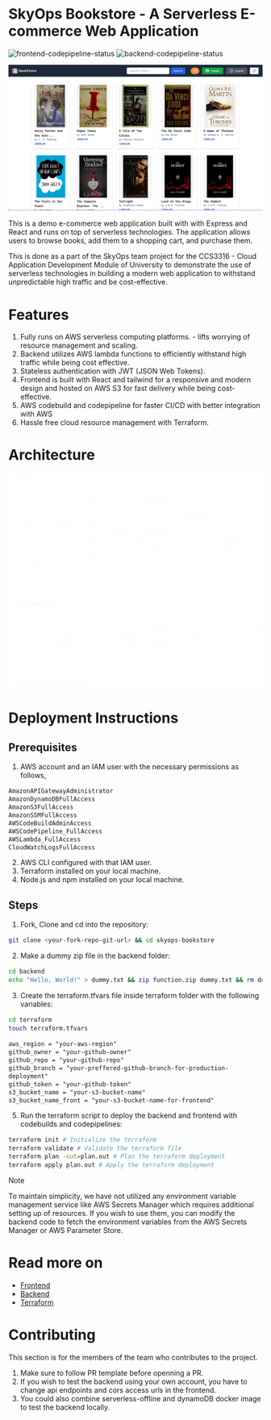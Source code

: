 # SkyOps Bookstore - A Serverless E-commerce Web Application

![frontend-codepipeline-status](https://book-store-skyops-build-badges.s3.us-east-1.amazonaws.com/badges/frontend-build.svg)
![backend-codepipeline-status](https://book-store-skyops-build-badges.s3.us-east-1.amazonaws.com/badges/backend-build.svg)

![preview-skyops-bookstore](./github-assets/preview.webp)

This is a demo e-commerce web application built with with Express and React and runs on top of serverless technologies. The application allows users to browse books, add them to a shopping cart, and purchase them.

This is done as a part of the SkyOps team project for the CCS3316 - Cloud Application Development Module of University to demonstrate the use of serverless technologies in building a modern web application to withstand unpredictable high traffic and be cost-effective.

# Features

1. Fully runs on AWS serverless computing platforms. - lifts worrying of resource management and scaling.
2. Backend utilizes AWS lambda functions to efficiently withstand high traffic while being cost effective.
3. Stateless authentication with JWT (JSON Web Tokens).
4. Frontend is built with React and tailwind for a responsive and modern design and hosted on AWS S3 for fast delivery while being cost-effective.
5. AWS codebuild and codepipeline for faster CI/CD with better integration with AWS
5. Hassle free cloud resource management with Terraform.

# Architecture
![design-architecture](./github-assets/architecture.svg)

# Deployment Instructions

## Prerequisites

1. AWS account and an IAM user with the necessary permissions as follows,
```
AmazonAPIGatewayAdministrator
AmazonDynamoDBFullAccess
AmazonS3FullAccess
AmazonSSMFullAccess
AWSCodeBuildAdminAccess
AWSCodePipeline_FullAccess
AWSLambda_FullAccess
CloudWatchLogsFullAccess
```

2. AWS CLI configured with that IAM user.
3. Terraform installed on your local machine.
4. Node.js and npm installed on your local machine.

## Steps

1. Fork, Clone and cd into the repository:
```bash
git clone <your-fork-repo-git-url> && cd skyops-bookstore
```

2. Make a dummy zip file in the backend folder:
```bash
cd backend
echo "Hello, World!" > dummy.txt && zip function.zip dummy.txt && rm dummy.txt
```

3. Create the terraform.tfvars file inside terraform folder with the following variables:

```bash
cd terraform
touch terraform.tfvars
```

```
aws_region = "your-aws-region"
github_owner = "your-github-owner"
github_repo = "your-github-repo"
github_branch = "your-preffered-github-branch-for-production-deployment"
github_token = "your-github-token"
s3_bucket_name = "your-s3-bucket-name"
s3_bucket_name_front = "your-s3-bucket-name-for-frontend"
```

5. Run the terraform script to deploy the backend and frontend with codebuilds and codepipelines:

```bash
terraform init # Initialize the terraform
terraform validate # Validate the terraform file
terraform plan -out=plan.out # Plan the terraform deployment
terraform apply plan.out # Apply the terraform deployment
```

> [!Note]
> To maintain simplicity, we have not utilized any environment variable management service like AWS Secrets Manager which requires additional setting up of resources. If you wish to use them, you can modify the backend code to fetch the environment variables from the AWS Secrets Manager or AWS Parameter Store.

# Read more on

* [Frontend](frontend/README.md)<br>
* [Backend](backend/README.md)<br>
* [Terraform](terraform/README.md)<br>

# Contributing

This section is for the members of the team who contributes to the project.

1. Make sure to follow PR template before openning a PR.
2. If you wish to test the backend using your own account, you have to change api endpoints and cors access urls in the frontend.
3. You could also combine serverless-offline and dynamoDB docker image to test the backend locally.

